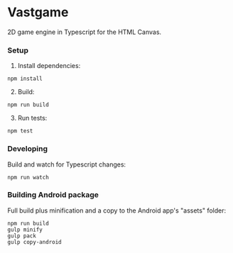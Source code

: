 # Vastgame
2D game engine in Typescript for the HTML Canvas.

### Setup
1. Install dependencies:
```
npm install
```
2. Build:
```
npm run build
```
3. Run tests:
```
npm test
```

### Developing
Build and watch for Typescript changes:
```
npm run watch
```

### Building Android package
Full build plus minification and a copy to the Android app's "assets" folder:
```
npm run build
gulp minify
gulp pack
gulp copy-android
```
